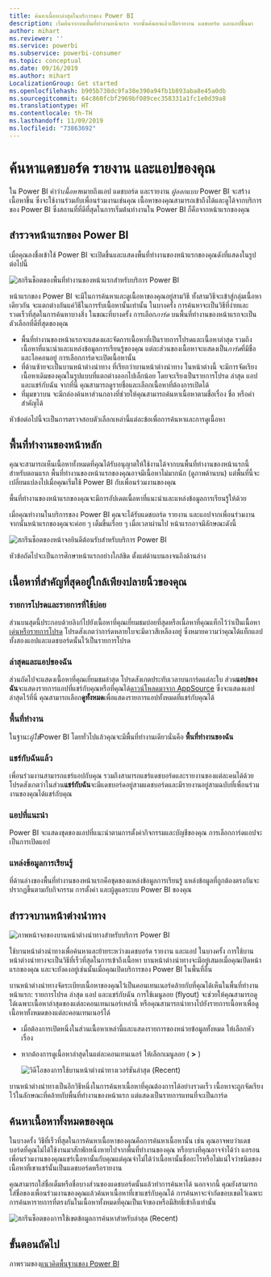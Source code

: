 ```yaml
---
title: ค้นหาเนื้อหาล่าสุดในบริการของ Power BI
description: เริ่มต้นจากบนพื้นที่ทำงานหน้าแรก จากนั้นค้นหาแล้วเปิดรายงาน แดชบอร์ด และแอปขึ้นมา
author: mihart
ms.reviewer: ''
ms.service: powerbi
ms.subservice: powerbi-consumer
ms.topic: conceptual
ms.date: 09/16/2019
ms.author: mihart
LocalizationGroup: Get started
ms.openlocfilehash: b905b738dc9fa38e390a94fb1b893aba8e45a0db
ms.sourcegitcommit: 64c860fcbf2969bf089cec358331a1fc1e0d39a8
ms.translationtype: HT
ms.contentlocale: th-TH
ms.lasthandoff: 11/09/2019
ms.locfileid: "73863692"
---
```

# <a name="find-your-dashboards-reports-and-apps"></a>ค้นหาแดชบอร์ด รายงาน และแอปของคุณ
ใน Power BI คำว่า*เนื้อหา*หมายถึงแอป แดชบอร์ด และรายงาน *ผู้ออกแบบ* Power BI จะสร้างเนื้อหาขึ้น ซึ่งจะใช้งานร่วมกับเพื่อนร่วมงานเช่นคุณ เนื้อหาของคุณสามารถเข้าถึงได้และดูได้จากบริการของ Power BI ซึ่งสถานที่ที่ดีที่สุดในการเริ่มต้นทำงานใน Power BI ก็คือจากหน้าแรกของคุณ

## <a name="explore-power-bi-home"></a>สำรวจหน้าแรกของ Power BI
เมื่อคุณลงชื่อเข้าใช้ Power BI จะเปิดขึ้นและแสดงพื้นที่ทำงานของหน้าแรกของคุณดังที่แสดงในรูปต่อไปนี้
 
![สกรีนช็อตของพื้นที่ทำงานของหน้าแรกสำหรับบริการ Power BI](media/end-user-home/power-bi-home.png)

หน้าแรกของ Power BI จะมีในการค้นหาและดูเนื้อหาของคุณอยู่สามวิธี ทั้งสามวิธีจะเข้าสู่กลุ่มเนื้อหาเดียวกัน จะแตกต่างกันแค่วิธีในการรับเนื้อหานั้นเท่านั้น ในบางครั้ง การค้นหาจะเป็นวิธีที่ง่ายและรวดเร็วที่สุดในการค้นหาบางสิ่ง ในขณะที่บางครั้ง การเลือก*การ์ด* บนพื้นที่ทำงานของหน้าแรกจะเป็นตัวเลือกที่ดีที่สุดของคุณ

- พื้นที่ทำงานของหน้าแรกจะแสดงและจัดการเนื้อหาที่เป็นรายการโปรดและเนื้อหาล่าสุด รวมถึงเนื้อหาที่แนะนำและแหล่งข้อมูลการเรียนรู้ของคุณ แต่ละส่วนของเนื้อหาจะแสดงเป็น*การ์ด*ที่มีชื่อและไอคอนอยู่ การเลือกการ์ดจะเปิดเนื้อหานั้น
- ที่ด้านซ้ายจะเป็นบานหน้าต่างนำทาง ที่เรียกว่าบานหน้าต่างนำทาง ในหน้าต่างนี้ จะมีการจัดเรียงเนื้อหาเดิมของคุณในรูปแบบที่แตกต่างออกไปเล็กน้อย โดยจะเรียงเป็นรายการโปรด ล่าสุด แอป และแชร์กับฉัน จากที่นี่ คุณสามารถดูรายชื่อและเลือกเนื้อหาที่ต้องการเปิดได้
- ที่มุมขวาบน จะมีกล่องค้นหาส่วนกลางที่ช่วยให้คุณสามารถค้นหาเนื้อหาตามชื่อเรื่อง ชื่อ หรือคำสำคัญได้

หัวข้อต่อไปนี้จะเป็นการตรวจสอบตัวเลือกเหล่านี้แต่ละข้อเพื่อการค้นหาและการดูเนื้อหา

## <a name="home-canvas"></a>พื้นที่ทำงานของหน้าหลัก
คุณจะสามารถเห็นเนื้อหาทั้งหมดที่คุณได้รับอนุญาตให้ใช้งานได้จากบนพื้นที่ทำงานของหน้าแรกนี้ สำหรับตอนแรก พื้นที่ทำงานของหน้าแรกของคุณอาจมีเนื้อหาไม่มากนัก (ดูภาพด้านบน) แต่พื้นที่นี้จะเปลี่ยนแปลงไปเมื่อคุณเริ่มใช้ Power BI กับเพื่อนร่วมงานของคุณ

พื้นที่ทำงานของหน้าแรกของคุณจะมีการอัปเดตเนื้อหาที่แนะนำและแหล่งข้อมูลการเรียนรู้ให้ด้วย 
 
เมื่อคุณทำงานในบริการของ Power BI คุณจะได้รับแดชบอร์ด รายงาน และแอปจากเพื่อนร่วมงาน จากนั้นหน้าแรกของคุณจะค่อย ๆ เต็มขึ้นเรื่อย ๆ เมื่อเวลาผ่านไป หน้าแรกอาจมีลักษณะดังนี้

![สกรีนช็อตของหน้าจอยินดีต้อนรับสำหรับบริการ Power BI](media/end-user-home/power-bi-home-older.png)

 
หัวข้อถัดไปจะเป็นการศึกษาหน้าแรกอย่างใกล้ชิด ตั้งแต่ด้านบนลงจนถึงด้านล่าง

## <a name="most-important-content-at-your-fingertips"></a>เนื้อหาที่สำคัญที่สุดอยู่ใกล้เพียงปลายนิ้วของคุณ

### <a name="favorites-and-frequents"></a>รายการโปรดและรายการที่ใช้บ่อย
ส่วนบนสุดนี้ประกอบด้วยลิงก์ไปยังเนื้อหาที่คุณเยี่ยมชมบ่อยที่สุดหรือเนื้อหาที่คุณแท็กไว้ว่าเป็นเนื้อหา[เด่นหรือรายการโปรด](end-user-favorite.md) โปรดสังเกตว่าการ์ดหลายใบจะมีดาวสีเหลืองอยู่ ซึ่งหมายความว่าคุณได้แท็กแอปทั้งสองแอปและแดชบอร์ดนั้นไว้เป็นรายการโปรด
 
### <a name="recents-and-my-apps"></a>ล่าสุดและแอปของฉัน
ส่วนถัดไปจะแสดงเนื้อหาที่คุณเยี่ยมชมล่าสุด โปรดสังเกตประทับเวลาบนการ์ดแต่ละใบ ส่วน**แอปของฉัน**จะแสดงรายการแอปที่แชร์กับคุณหรือที่คุณได้[ดาวน์โหลดมาจาก AppSource](end-user-apps.md) ซึ่งจะแสดงแอปล่าสุดไว้ที่นี่ คุณสามารถเลือก**ดูทั้งหมด**เพื่อแสดงรายการแอปทั้งหมดที่แชร์กับคุณได้

### <a name="workspaces"></a>พื้นที่ทำงาน
ในฐานะ*ผู้ใช้*Power BI โดยทั่วไปแล้วคุณจะมีพื้นที่ทำงานเดียวนั่นคือ **พื้นที่ทำงานของฉัน** 

### <a name="shared-with-me"></a>แชร์กับฉันแล้ว
เพื่อนร่วมงานสามารถแชร์แอปกับคุณ รวมถึงสามารถแชร์แดชบอร์ดและรายงานของแต่ละคนได้ด้วย โปรดสังเกตว่าในส่วน**แชร์กับฉัน**จะมีแดชบอร์ดอยู่สามแดชบอร์ดและมีรายงานอยู่สามฉบับที่เพื่อนร่วมงานของคุณได้แชร์กับคุณ

### <a name="recommended-apps"></a>แอปที่แนะนำ
Power BI จะแสดงชุดของแอปที่แนะนำตามการตั้งค่ากิจกรรมและบัญชีของคุณ การเลือกการ์ดแอปจะเป็นการเปิดแอป
 
### <a name="learning-resources"></a>แหล่งข้อมูลการเรียนรู้
ที่ด้านล่างของพื้นที่ทำงานของหน้าแรกคือชุดของแหล่งข้อมูลการเรียนรู้ แหล่งข้อมูลที่ถูกต้องตรงกันจะปรากฏขึ้นตามกับกิจกรรม การตั้งค่า และผู้ดูแลระบบ Power BI ของคุณ 
 
## <a name="explore-the-nav-pane"></a>สำรวจบานหน้าต่างนำทาง

![ภาพหน้าจอของบานหน้าต่างนำทางสำหรับบริการ Power BI](media/end-user-home/power-bi-nav-bar.png)


ใช้บานหน้าต่างนำทางเพื่อค้นหาและย้ายระหว่างแดชบอร์ด รายงาน และแอป ในบางครั้ง การใช้บานหน้าต่างนำทางจะเป็นวิธีที่เร็วที่สุดในการเข้าถึงเนื้อหา
บานหน้าต่างนำทางจะมีอยู่เสมอเมื่อคุณเปิดหน้าแรกของคุณ และจะยังคงอยู่เช่นนั้นเมื่อคุณเปิดบริการของ Power BI ในพื้นที่อื่น
  
บานหน้าต่างนำทางจัดระเบียบเนื้อหาของคุณไว้เป็นคอนเทนเนอร์คล้ายกับที่คุณได้เห็นในพื้นที่ทำงานหน้าแรก: รายการโปรด ล่าสุด แอป และแชร์กับฉัน การใช้เมนูลอย (flyout) จะช่วยให้คุณสามารถดูได้เฉพาะเนื้อหาล่าสุดของแต่ละคอนเทนเนอร์เหล่านี้ หรือคุณสามารถนำทางไปยังรายการเนื้อหาเพื่อดูเนื้อหาทั้งหมดของแต่ละคอนเทนเนอร์ได้
 
- เมื่อต้องการเปิดหนึ่งในส่วนเนื้อหาเหล่านี้และแสดงรายการของหน่วยข้อมูลทั้งหมด ให้เลือกหัวเรื่อง
- หากต้องการดูเนื้อหาล่าสุดในแต่ละคอนเทนเนอร์ ให้เลือกเมนูลอย ( **>** )

    ![วิดีโอของการใช้บานหน้าต่างนำทางเวอร์ชันล่าสุด (Recent)](media/end-user-home/power-bi-nav-bar.gif)

 
บานหน้าต่างนำทางเป็นอีกวิธีหนึ่งในการค้นหาเนื้อหาที่คุณต้องการได้อย่างรวดเร็ว เนื้อหาจะถูกจัดเรียงไว้ในลักษณะที่คล้ายกับพื้นที่ทำงานของหน้าแรก แต่แสดงเป็นรายการแทนที่จะเป็นการ์ด 

## <a name="search-all-of-your-content"></a>ค้นหาเนื้อหาทั้งหมดของคุณ
ในบางครั้ง วิธีที่เร็วที่สุดในการค้นหาเนื้อหาของคุณคือการค้นหาเนื้อหานั้น เช่น คุณอาจพบว่าแดชบอร์ดที่คุณไม่ได้ใช้งานมาสักพักหนึ่งหายไปจากพื้นที่ทำงานของคุณ หรือบางทีคุณอาจจำได้ว่า แอรอน เพื่อนร่วมงานของคุณแชร์เนื้อหานั้นกับคุณแต่คุณจำไม่ได้ว่าเนื้อหานั้นชื่ออะไรหรือไม่แน่ใจว่าชนิดของเนื้อหาที่เขาแชร์นั้นเป็นแดชบอร์ดหรือรายงาน
 
คุณสามารถใส่ชื่อเต็มหรือชื่อบางส่วนของแดชบอร์ดนั้นแล้วทำการค้นหาได้ นอกจากนี้ คุณยังสามารถใส่ชื่อของเพื่อนร่วมงานของคุณแล้วค้นหาเนื้อหาที่เขาแชร์กับคุณได้ การค้นหาจะจำกัดขอบเขตไว้เฉพาะการค้นหารายการที่ตรงกันในเนื้อหาทั้งหมดที่คุณเป็นเจ้าของหรือมีสิทธิ์เข้าถึงเท่านั้น

![สกรีนช็อตของการใช้เขตข้อมูลการค้นหาสำหรับล่าสุด (Recent)](media/end-user-home/power-bi-search.png)

## <a name="next-steps"></a>ขั้นตอนถัดไป
ภาพรวมของ[แนวคิดพื้นฐานของ Power BI](end-user-basic-concepts.md)
